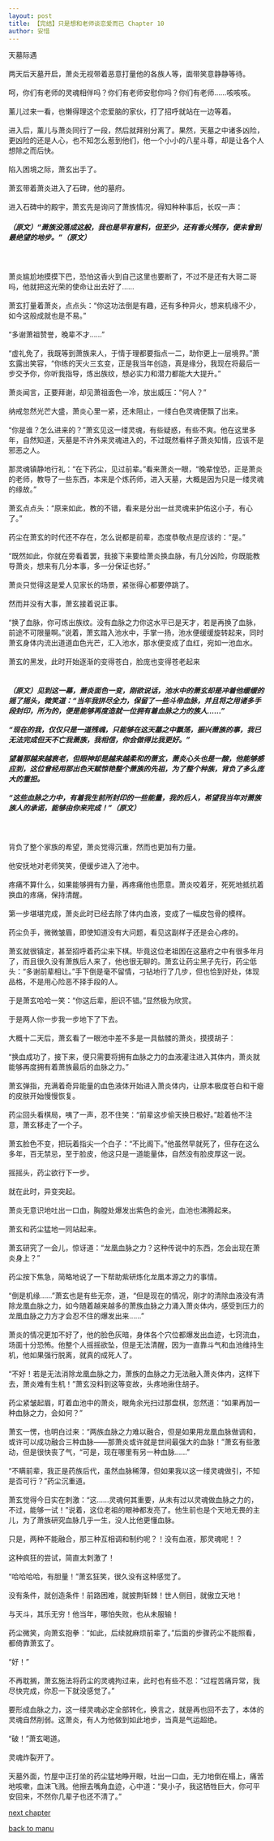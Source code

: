 ```yaml
---
layout: post
title: 【完结】只是想和老师谈恋爱而已 Chapter 10
author: 安惜
---
```




天墓际遇<br><br>两天后天墓开启，萧炎无视带着恶意打量他的各族人等，面带笑意静静等待。<br><br>呵，你们有老师的灵魂相伴吗？你们有老师安慰你吗？你们有老师……咳咳咳。<br><br>薰儿过来一看，也懒得理这个恋爱脑的家伙，打了招呼就站在一边等着。<br><br>进入后，薰儿与萧炎同行了一段，然后就拜别分离了。果然，天墓之中诸多凶险，更凶险的还是人心，也不知怎么惹到他们，他一个小小的八星斗尊，却是让各个人想除之而后快。<br><br>陷入困境之际，萧玄出手了。<br><br>萧玄带着萧炎进入了石碑，他的墓府。 <br><br>进入石碑中的殿宇，萧玄先是询问了萧族情况，得知种种事后，长叹一声：
##### （原文）“萧族没落成这般，我也是早有意料，但至少，还有香火残存，便未曾到最绝望的地步。”（原文）
<br><br>萧炎尴尬地摸摸下巴，恐怕这香火到自己这里也要断了，不过不是还有大哥二哥吗，他就把这光荣的使命让出去好了……<br><br>萧玄打量着萧炎，点点头：“你这功法倒是有趣，还有多种异火，想来机缘不少，如今这般成就也是不易。”<br><br>“多谢萧祖赞誉，晚辈不才……”<br><br>“虚礼免了，我既等到萧族来人，于情于理都要指点一二，助你更上一层境界。”萧玄露出笑容，“你练的天火三玄变，正是我当年创造，真是缘分，我现在将最后一步交予你，你听我指导，炼出族纹，想必实力和潜力都能大大提升。”<br><br>萧炎闻言，正要拜谢，却见萧祖面色一冷，放出威压：“何人？”<br><br>纳戒忽然光芒大盛，萧炎心里一紧，还未阻止，一缕白色灵魂便飘了出来。<br><br>“你是谁？怎么进来的？”萧玄见这一缕灵魂，有些疑惑，有些不爽。他在这里多年，自然知道，天墓是不许外来灵魂进入的，不过既然看样子萧炎知情，应该不是邪恶之人。<br><br>那灵魂镇静地行礼：“在下药尘，见过前辈。”看来萧炎一眼，“晚辈惶恐，正是萧炎的老师，教导了一些东西，本来是个炼药师，进入天墓，大概是因为只是一缕灵魂的缘故。”<br><br>萧玄点点头：“原来如此，教的不错，看来是分出一丝灵魂来护佑这小子，有心了。”<br><br>药尘在萧玄的时代还不存在，怎么说都是前辈，态度恭敬点是应该的：“是。”<br><br>“既然如此，你就在旁看着罢，我接下来要给萧炎换血脉，有几分凶险，你既能教导萧炎，想来有几分本事，多一分保证也好。”<br><br>萧炎只觉得这是爱人见家长的场景，紧张得心都要停跳了。<br><br>然而并没有大事，萧玄接着说正事。<br><br>“换了血脉，你可炼出族纹。没有血脉之力你这水平已是天才，若是再换了血脉，前途不可限量啊。”说着，萧玄踏入池水中，手掌一扬，池水便缓缓旋转起来，同时萧玄身体内流出道道血色光芒，汇入池水，那水便变成了血红，宛如一池血水。<br><br>萧玄的黑发，此时开始逐渐的变得苍白，脸庞也变得苍老起来 <br><br>
##### （原文）见到这一幕，萧炎面色一变，刚欲说话，池水中的萧玄却是冲着他缓缓的摇了摇头，微笑道：“当年我拼尽全力，保留了一些斗帝血脉，并且将之用诸多手段封印，所为的，便是能够再度造就一位拥有着血脉之力的族人……” <br><br> “现在的我，仅仅只是一道残魂，只能够在这天墓之中飘荡，振兴萧族的事，我已无法完成但天不亡我萧族，我相信，你会做得比我更好。” <br><br>望着那越来越衰老，但眼神却是越来越柔和的萧玄，萧炎心头也是一酸，他能够感应到，这位曾经用那出色天赋惊艳整个萧族的先祖，为了整个种族，背负了多么庞大的重担。 <br><br>“这些血脉之力中，有着我生前所封印的一些能量，我的后人，希望我当年对萧族族人的承诺，能够由你来完成！”（原文）
<br><br>背负了整个家族的希望，萧炎觉得沉重，然而也更加有力量。<br><br>他安抚地对老师笑笑，便缓步进入了池中。<br><br>疼痛不算什么，如果能够拥有力量，再疼痛他也愿意。萧炎咬着牙，死死地抵抗着换血的疼痛，保持清醒。<br><br>第一步堪堪完成，萧炎此时已经去除了体内血液，变成了一幅皮包骨的模样。<br><br>药尘负手，微微皱眉，即使知道没有大问题，看见这副样子还是会心疼的。<br><br>萧玄就很镇定，甚至招呼着药尘来下棋。毕竟这位老祖困在这墓府之中有很多年月了，而且很久没有萧族后人来了，他也很无聊的。萧玄让药尘黑子先行，药尘低头：“多谢前辈相让。”手下倒是毫不留情，刁钻地行了几步，但也恰到好处，体现品格，不是用心险恶不择手段的人。 <br><br>于是萧玄哈哈一笑：“你这后辈，胆识不错。”显然极为欣赏。<br><br>于是两人你一步我一步地下了下去。<br><br>大概十二天后，萧玄看了一眼池中差不多是一具骷髅的萧炎，摸摸胡子：<br><br>“换血成功了，接下来，便只需要将拥有血脉之力的血液灌注进入其体内，萧炎就能够再度拥有着萧族最后的血脉之力。” <br><br>萧玄弹指，充满着奇异能量的血色液体开始进入萧炎体内，让原本极度苍白和干瘪的皮肤开始慢慢恢复。<br><br>药尘回头看棋局，咦了一声，忍不住笑：“前辈这步偷天换日极好。”趁着他不注意，萧玄移走了一个子。<br><br>萧玄脸色不变，把玩着指尖一个白子：“不比阁下。”他虽然早就死了，但存在这么多年，百无禁忌，至于脸皮，他这只是一道能量体，自然没有脸皮厚这一说。<br><br>摇摇头，药尘欲行下一步。<br><br>就在此时，异变突起。<br><br>萧炎无意识地吐出一口血，胸膛处爆发出紫色的金光，血池也沸腾起来。<br><br>萧玄和药尘猛地一同站起来。<br><br>萧玄研究了一会儿，惊讶道：“龙凰血脉之力？这种传说中的东西，怎会出现在萧炎身上？”<br><br>药尘按下焦急，简略地说了一下帮助紫研炼化龙凰本源之力的事情。<br><br>“倒是机缘……”萧玄也是有些无奈，道，“但是现在的情况，刚才的清除血液没有清除龙凰血脉之力，如今随着越来越多的萧族血脉之力涌入萧炎体内，感受到压力的龙凰血脉之力方才会忍不住的爆发出来……”<br><br>萧炎的情况更加不好了，他的脸色灰暗，身体各个穴位都爆发出血迹，七窍流血，场面十分恐怖。他整个人摇摇欲坠，但是无法清醒，因为一直靠斗气和血池维持生机，他如果强行脱离，就真的成死人了。<br><br>“不好！若是无法消除龙凰血脉之力，萧族的血脉之力无法融入萧炎体内，这样下去，萧炎难有生机！”萧玄没料到这等变故，头疼地揪住胡子。<br><br>药尘紧皱起眉，盯着血池中的萧炎，眼角余光扫过那盘棋，忽然道：“如果再加一种血脉之力，会如何？”<br><br>萧玄一愣，也明白过来：“两族血脉之力难以融合，但是如果用龙凰血脉做调和，或许可以成功融合三种血脉——那萧炎或许就是世间最强大的血脉！”萧玄有些激动，但是很快丧了气，“可是，现在哪里有另一种血脉……”<br><br>“不瞒前辈，我正是药族后代，虽然血脉稀薄，但如果我以这一缕灵魂做引，不知是否可行？”药尘沉重道。<br><br>萧玄觉得今日实在刺激：“这……灵魂何其重要，从未有过以灵魂做血脉之力的，不过，能够一试！”说着，这位老祖的眼神都发亮了。他生前也是个天地无畏的主儿，为了萧族研究血脉几乎一生，没人比他更懂血脉。<br><br>只是，两种不能融合，那三种互相调和制约呢？！没有血液，那灵魂呢！？<br><br>这种疯狂的尝试，简直太刺激了！<br><br>“哈哈哈哈，有胆量！”萧玄狂笑，很久没有这种感觉了。<br><br>没有条件，就创造条件！前路困难，就披荆斩棘！世人侧目，就傲立天地！<br><br>与天斗，其乐无穷！他当年，哪怕失败，也从未服输！<br><br>药尘微笑，向萧玄抱拳：“如此，后续就麻烦前辈了。”后面的步骤药尘不能照看，都倚靠萧玄了。<br><br>“好！”<br><br>不再耽搁，萧玄施法将药尘的灵魂拘过来，此时也有些不忍：“过程苦痛异常，我尽快完成，你忍一下就没感觉了。”<br><br>要形成血脉之力，这一缕灵魂必定全部转化，换言之，就是再也回不去了，本体的灵魂自然削弱。这萧炎，有人为他做到如此地步，当真是气运超绝。<br><br>“破！”萧玄喝道。<br><br>灵魂炸裂开了。<br><br>天墓外面，竹屋中正打坐的药尘猛地睁开眼，吐出一口血，无力地倒在榻上，痛苦地咳嗽，血沫飞溅。他擦去嘴角血迹，心中道：“臭小子，我这牺牲巨大，你可平安回来，不然你几辈子也还不清了。”

[next chapter](https://allforyanchen.github.io/2020/07/19/post-43-chapter-11.html)

[back to manu](https://allforyanchen.github.io/2020/07/19/post-43.html)
